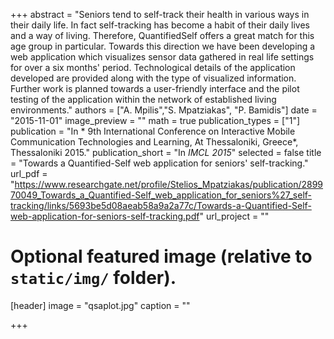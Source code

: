 +++
abstract = "Seniors  tend  to  self-track  their  health  in  various ways in their daily life. In fact self-tracking has become a habit of their  daily  lives  and  a  way  of  living.  Therefore,  QuantifiedSelf offers  a  great  match  for  this  age  group  in  particular.  Towards this  direction  we  have  been  developing  a  web  application  which visualizes sensor data gathered in real life settings for over a six months' period.    Technological    details of the  application developed   are   provided   along   with   the   type   of   visualized information.  Further  work  is  planned  towards  a  user-friendly 
interface and  the  pilot  testing  of  the  application  within  the network of established living environments."
authors = ["A. Mpilis","S. Mpatziakas", "P. Bamidis"]
date = "2015-11-01"
image_preview = ""
math = true
publication_types = ["1"]
publication = "In * 9th International Conference on Interactive Mobile Communication Technologies and Learning, At Thessaloniki, Greece*, Thessaloniki 2015."
publication_short = "In *IMCL 2015*"
selected = false
title = "Towards a Quantified-Self web application for seniors' self-tracking."
url_pdf = "https://www.researchgate.net/profile/Stelios_Mpatziakas/publication/289970049_Towards_a_Quantified-Self_web_application_for_seniors%27_self-tracking/links/5693be5d08aeab58a9a2a77c/Towards-a-Quantified-Self-web-application-for-seniors-self-tracking.pdf"
url_project = ""




# Optional featured image (relative to `static/img/` folder).
[header]
image = "qsaplot.jpg"
caption = ""

+++
